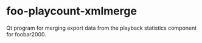 # foo-playcount-xmlmerge
Qt program for merging export data from the playback statistics component for foobar2000.
